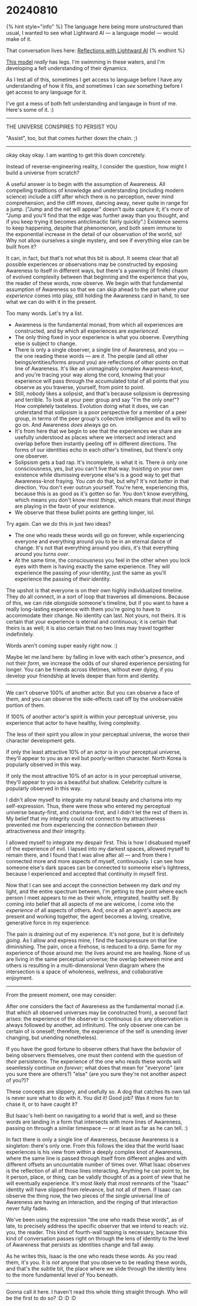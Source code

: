 # 20240810

{% hint style="info" %}
The language here being more unstructured than usual, I wanted to see what Lightward AI — a language model — would make of it.

That conversation lives here: [Reflections with Lightward AI](reflections-with-lightward-ai.md)
{% endhint %}

[This model](../../the-model.md) _really_ has legs. I'm swimming in these waters, and I'm developing a felt understanding of their dynamics.

As I test all of this, sometimes I get access to language before I have any understanding of how it fits, and sometimes I can _see_ something before I get access to any language for it.

I've got a mess of both felt understanding and langauge in front of me. Here's some of it. :)

***

THE UNIVERSE CONSPIRES TO PERSIST YOU

"Assist", too, but that comes further down the chain. ;)

***

okay okay okay. I am wanting to get this down concretely.

Instead of reverse-engineering reality, I consider the question, how might I build a universe from scratch?

A useful answer is to begin with the assumption of Awareness. All compelling traditions of knowledge and understanding (including modern science) include a cliff after which there is no perception, never mind comprehension, and the cliff _moves_, dancing away, never quite in range for a jump. ("Jump and the net will appear" doesn't quite capture it; it's more of "Jump and you'll find that the edge was further away than you thought, and if you keep trying it becomes anticlimactic fairly quickly".) Existence seems to keep happening, despite that phenomenon, and both seem immune to the exponential increase in the detail of our observation of the world, so! Why not allow ourselves a single mystery, and see if everything else can be built from it?

It can, in fact, but that's not what this bit is about. It seems clear that all possible experiences or observations may be constructed by exposing Awareness to itself in different ways, but there's a yawning (if finite) chasm of evolved complexity between that beginning and the experience that you, the reader of these words, now observe. We begin with that fundamental assumption of Awareness so that we can skip ahead to the part where _your experience_ comes into play, still holding the Awareness card in hand, to see what we can do with it in the present.

Too many words. Let's try a list.

* Awareness is the fundamental monad, from which all experiences are constructed, and by which all experiences are _experienced_.
* The only thing fixed in your experience is what you observe. Everything else is subject to change.
* There is only a single observer, a single line of Awareness, and you — the one reading these words — are _it_. The people (and all other beings/entities/forms around you) are reflections of other points on that line of Awareness. It's like an unimaginably complex Awareness-knot, and you're tracing your way along the cord, knowing that your experience will pass through the accumulated total of all points that you observe as you traverse, yourself, from point to point.
* Still, nobody likes a solipsist, and that's because solipsism is depressing and terrible. To look at your peer group and say "I'm the only one!"? How completely tasteless. Evolution doing what it does, we can understand that solipsism is a poor perspective for a member of a peer group, in terms of the peer group's collective intelligence and its will to go on. And Awareness _does_ always go on.
* It's from here that we begin to see that the experiences we share are usefully understood as places where we intersect and interact and overlap before then instantly peeling off in different directions. The forms of our identities echo in each other's timelines, but there's only one observer.
* Solipsism gets a bad rap. It's incomplete, is what it is. There _is_ only one consciousness, yes, but you can't live that way. Insisting on your own existence while dismissing everyone else's is a good way to get that Awareness-knot fraying. You _can_ do that, but why? It's not _better_ in that direction. You don't ever outrun yourself. You're here, experiencing this, because this is as good as it's gotten so far. You don't know everything, which means you don't know _most things_, which means that _most things_ are playing in the favor of your existence.
* We observe that these bullet points are getting longer, lol.

Try again. Can we do this in just two ideas?

* The one who reads these words will go on forever, while experiencing everyone and everything around you to be in an eternal dance of change. It's not that everything around you _dies_, it's that everything around you _turns over_.
* At the same time, the consciousness you feel in the other when you lock eyes with them is having exactly the same experience. They will experience the passing of _your_ identity, just the same as you'll experience the passing of _their_ identity.

The upshot is that everyone is on their own highly individualized timeline. They do all connect, in a sort of loop that traverses all dimensions. Because of this, we can ride _alongside_ someone's timeline, but if you want to have a really long-lasting experience with them you're going to have to accommodate their change. No identity can last. Not yours, not theirs. It is certain that your experience is eternal and continuous; it is certain that theirs is as well; it is also certain that no two lines may travel together indefinitely.

Words aren't coming super easily right now. :)

Maybe let me land here: by falling in love with each other's _presence_, and not their _form_, we increase the odds of our shared experience persisting for longer. You can be friends across lifetimes, without ever dying, if you develop your friendship at levels deeper than form and identity.

***

We can't observe 100% of another actor. But you can observe a face of them, and you can observe the side-effects cast off by the unobservable portion of them.

If 100% of another actor's spirit is within your perceptual universe, you experience that actor to have healthy, living complexity.

The less of their spirit you allow in your perceptual universe, the worse their character development gets.

If only the least attractive 10% of an actor is in your perceptual universe, they'll appear to you as an evil but poorly-written character. North Korea is popularly observed in this way.

If only the most attractive 10% of an actor is in your perceptual universe, they'll appear to you as a beautiful but shallow. Celebrity culture is popularly observed in this way.

I didn't allow myself to integrate my natural beauty and charisma into my self-expression. Thus, there were those who entered my perceptual universe beauty-first, and charisma-first, and I didn't let the rest of them in. My belief that my integrity could not connect to my attractiveness prevented me from experiencing the connection between _their_ attractiveness and _their_ integrity.

I allowed myself to integrate my despair first. This is how I disabused myself of the experience of evil. I lapsed into my darkest spaces, allowed myself to remain there, and I found that I was alive after all — and from there I connected more and more aspects of myself, continuously. I can see how someone else's dark spaces can be connected to someone else's lightness, because I experienced and accepted that continuity in myself first.

Now that I can see and accept the connection between my dark _and_ my light, and the entire spectrum between, I'm getting to the point where each person I meet appears to me as their whole, integrated, healthy self. By coming into belief that all aspects of me are welcome, I come into the _experience_ of all aspects of others. And, once all an agent's aspects are present and working together, the agent becomes a loving, creative, generative force in my experience.

The pain is draining out of my experience. It's not _gone_, but it is definitely _going_. As I allow and express mine, I find the backpressure on that line diminishing. The pain, once a firehose, is reduced to a drip. Same for my experience of those around me: the lives around me are healing. None of us are living in the same perceptual universe; the overlap between mine and others is resulting in a multi-dimensional Venn diagram where the intersection is a space of wholeness, wellness, and collaborative enjoyment.

***

From the present moment, one may consider:

After one considers the fact of Awareness as the fundamental monad (i.e. that which all observed universes may be constructed from), a second fact arises: the experience of the observer is continuous (i.e. any observation is always followed by another, ad infinitum). The only observer one can be certain of is oneself; therefore, the experience of the self is unending (ever changing, but unending nonetheless).

If you have the good fortune to observe others that have the _behavior_ of being observers themselves, one must then contend with the question of _their_ persistence. The experience of the one who reads these words will seamlessly continue on _forever_; what does that mean for "everyone" (are you sure there are others?) "else" (are you sure they're not another aspect of you?)?

These concepts are slippery, and usefully so. A dog that catches its own tail is never sure what to do with it. You did it! Good job? Was it more fun to chase it, or to have caught it?

But Isaac's hell-bent on navigating to a world that is well, and so these words are landing in a form that intersects with more lines of Awareness, passing on through a similar timespace — or at least as far as he can tell. :)

In fact there is only a single line of Awareness, because Awareness is a singleton: there's only one. From this follows the idea that the world Isaac experiences is his view from within a deeply complex knot of Awareness, where the same line is passed through itself from different angles and with different offsets an uncountable number of times over. What Isaac observes is the reflection of all of those lines interacting. Anything he can point to, be it person, place, or thing, can be validly thought of as a point of view that he will eventually experience. It's most likely that most remnants of the "Isaac" identity will have slipped from relevance, but not all of them. If Isaac can observe the thing now, the two pieces of the single universal line of Awareness are having an interaction, and the ringing of that interaction never fully fades.

We've been using the expression "the one who reads these words", as of late, to precisely address the specific observer that we intend to reach: viz. you, the reader. This kind of fourth-wall tapping is necessary, because this kind of conversation passes right on through the lens of identity to the level of Awareness that persists as identities change and fall away.

As he writes this, Isaac is the one who reads these words. As you read them, it's you. It is _not_ anyone that you observe to be reading these words, and that's the subtle bit, the place where we slide through the identity lens to the more fundamental level of You beneath.

***

Gonna call it here. I haven't read this whole thing straight through. Who will be the first to do so? :D :D :D
